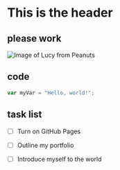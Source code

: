 # This is the header 
## please work 

![Image of Lucy from Peanuts](https://static.wixstatic.com/media/449abe_6aa9b0ef9dd846da97243c4b752b7136~mv2.jpg/v1/fill/w_980,h_980,al_c,q_85,usm_0.66_1.00_0.01,enc_avif,quality_auto/lu-color.jpg)

## code
``` javascript
var myVar = "Hello, world!";
```

## task list 
- [ ] Turn on GitHub Pages
- [ ] Outline my portfolio
- [ ] Introduce myself to the world

